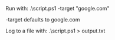Run with:
.\script.ps1 -target "google.com"

-target defaults to google.com

Log to a file with:
.\script.ps1 > output.txt